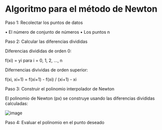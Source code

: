 # Algoritmo para el método de Newton

Paso 1: Recolectar los puntos de datos

• El número de conjunto de números 
• Los puntos n

Paso 2: Calcular las diferencias divididas 

Diferencias divididas de orden 0:

f(xi) = yi para i = 0, 1, 2, ..., n

Difernencias divividas de orden superior:

f(xi, xi+1) = f(xi+1) - f(xi) / (xi+1) - xi

Paso 3: Construir el polinomio interpolador de Newton 

El polinomio de Newton (px) se construye usando las diferencias divididas calculadas:

![image](https://github.com/22030130/Numerical-Methods-/assets/147437999/012c604f-842a-40c1-997c-ace22aa4d6cd)

Paso 4: Evaluar el polinomio en el punto deseado
